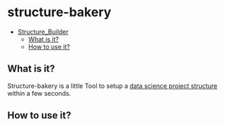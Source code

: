 # structure-bakery

- [Structure_Builder](#structure_builder)
  - [What is it?](#what-is-it)
  - [How to use it?](#how-to-use-it)

## What is it?
Structure-bakery is a little Tool to setup a [data science project structure](https://drivendata.github.io/cookiecutter-data-science/) within a few seconds.

## How to use it?
